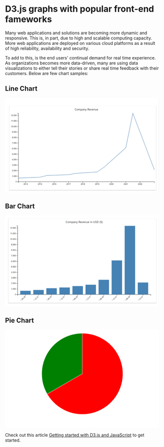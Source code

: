 # D3.js graphs with popular front-end fameworks 

Many web applications and solutions are becoming more dynamic and responsive. This is, in part, due to high and scalable computing capacity. More web applications are deployed on various cloud platforms as a result of high reliability, availability and security.

To add to this, is the end users' continual demand for real time experience. As organizations becomes more data-driven, many are using data visualizations to either tell their stories or share real time feedback with their customers. Below are few chart samples:

## Line Chart
![Line Chart](assets/Line.PNG)

## Bar Chart
![Bar Chart](assets/Bar.PNG)

## Pie Chart
![Pie Chart](assets/Pie.PNG)

Check out this article [Getting started with D3.js and JavaScript](https://dev.to/callezenwaka/real-time-data-visualization-with-d3js-and-vuejs-4og3) to get started.